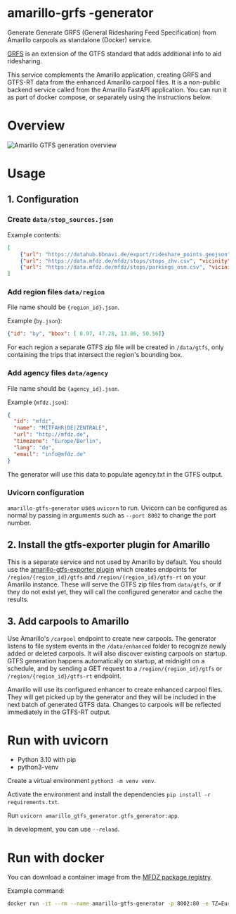 # amarillo-grfs -generator
Generate Generate GRFS (General Ridesharing Feed Specification) from Amarillo carpools as standalone (Docker) service.

[GRFS](https://github.com/mitanand/grfs) is an extension of the GTFS standard that adds additional info to aid ridesharing.

This service complements the Amarillo application, creating GRFS and GTFS-RT data from the enhanced Amarillo carpool files. 
It is a non-public backend service called from the Amarillo FastAPI application.
You can run it as part of docker compose, or separately using the instructions below.

# Overview

 ![Amarillo GTFS generation overview](/docs-overview-diagram.png)

# Usage

## 1. Configuration

### Create `data/stop_sources.json`

Example contents:
```json
[
    {"url": "https://datahub.bbnavi.de/export/rideshare_points.geojson", "vicinity": 50},
    {"url": "https://data.mfdz.de/mfdz/stops/stops_zhv.csv", "vicinity": 50},
    {"url": "https://data.mfdz.de/mfdz/stops/parkings_osm.csv", "vicinity": 500}
]
```

### Add region files `data/region`

File name should be `{region_id}.json`.

Example (`by.json`):
```json
{"id": "by", "bbox": [ 8.97, 47.28, 13.86, 50.56]}
```
For each region a separate GTFS zip file will be created in `/data/gtfs`, only containing the trips that intersect the region's bounding box.

### Add agency files `data/agency`

File name should be `{agency_id}.json`.

Example (`mfdz.json`):
```json
{
  "id": "mfdz",
  "name": "MITFAHR|DE|ZENTRALE",
  "url": "http://mfdz.de",
  "timezone": "Europe/Berlin",
  "lang": "de",
  "email": "info@mfdz.de"
}
```
The generator will use this data to populate agency.txt in the GTFS output.

### Uvicorn configuration

`amarillo-gtfs-generator` uses `uvicorn` to run. Uvicorn can be configured as normal by passing in arguments such as `--port 8002` to change the port number.

## 2. Install the gtfs-exporter plugin for Amarillo

This is a separate service and not used by Amarillo by default. You should use the  [amarillo-gtfs-exporter plugin](https://github.com/mfdz/amarillo-gtfs-exporter) which creates endpoints for `/region/{region_id}/gtfs` and `/region/{region_id}/gtfs-rt` on your Amarillo instance. These will serve the GTFS zip files from `data/gtfs`, or if they do not exist yet, they will call the configured generator and cache the results.

## 3. Add carpools to Amarillo

Use Amarillo's `/carpool` endpoint to create new carpools. The generator listens to file system events in the `/data/enhanced` folder to recognize newly added or deleted carpools. It will also discover existing carpools on startup. GTFS generation happens automatically on startup, at midnight on a schedule, and by sending a GET request to a `/region/{region_id}/gtfs` or `/region/{region_id}/gtfs-rt` endpoint.

Amarillo will use its configured enhancer to create enhanced carpool files. They will get picked up by the generator and they will be included in the next batch of generated GTFS data. Changes to carpools will be reflected immediately in the GTFS-RT output.

<!-- Q: how immediately? -->

# Run with uvicorn

- Python 3.10 with pip
- python3-venv

Create a virtual environment `python3 -m venv venv`.

Activate the environment and install the dependencies `pip install -r requirements.txt`.

Run `uvicorn amarillo_gtfs_generator.gtfs_generator:app`. 

In development, you can use `--reload`. 

# Run with docker
You can download a container image from the [MFDZ package registry](https://github.com/orgs/mfdz/packages?repo_name=amarillo-gtfs-generator).

Example command:
```bash
docker run -it --rm --name amarillo-gtfs-generator -p 8002:80 -e TZ=Europe/Berlin -v $(pwd)/data:/app/data amarillo-gtfs-generator```
